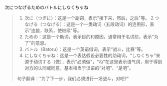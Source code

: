 



次につなげるためのバトルにしなくちゃね

>1. 次に（つぎに）：这是一个副词，表示"接下来，然后，之后"等。
>2.つなげる（つなげる）：这是一个一类动词（五段动词）的连用形，表示"连接，联系，使继续"等。
>3. ための：这是一个助词，表示目的和原因，通常用于名词前，表示"为了"的意思。
>4. バトル（Batoru）：这是一个英语借词，表示“战斗，比赛”等。
>5. にしなくちゃね：这是一个表达假设必要性的助动词，“しなくちゃ”来源于动词する（做），表示"必须做"，“ね”在这里表示语气词，用于得到对方的认同或同意，基本相当于汉语的“对吧”、“是吧”。
>
>句子翻译："为了下一步，我们必须进行一场战斗，对吧?"